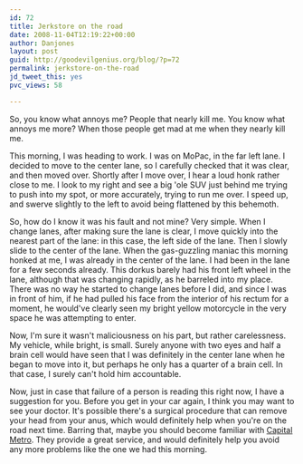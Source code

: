 ```yaml
---
id: 72
title: Jerkstore on the road
date: 2008-11-04T12:19:22+00:00
author: Danjones
layout: post
guid: http://goodevilgenius.org/blog/?p=72
permalink: jerkstore-on-the-road
jd_tweet_this: yes
pvc_views: 58

---
```

So, you know what annoys me? People that nearly kill me. You know what annoys me more? When those people get mad at me when they nearly kill me.

This morning, I was heading to work. I was on MoPac, in the far left lane. I decided to move to the center lane, so I carefully checked that it was clear, and then moved over. Shortly after I move over, I hear a loud honk rather close to me. I look to my right and see a big 'ole SUV just behind me trying to push into my spot, or more accurately, trying to run me over. I speed up, and swerve slightly to the left to avoid being flattened by this behemoth.

So, how do I know it was his fault and not mine? Very simple. When I change lanes, after making sure the lane is clear, I move quickly into the nearest part of the lane: in this case, the left side of the lane. Then I slowly slide to the center of the lane. When the gas-guzzling maniac this morning honked at me, I was already in the center of the lane. I had been in the lane for a few seconds already. This dorkus barely had his front left wheel in the lane, although that was changing rapidly, as he barreled into my place. There was no way he started to change lanes before I did, and since I was in front of him, if he had pulled his face from the interior of his rectum for a moment, he would've clearly seen my bright yellow motorcycle in the very space he was attempting to enter.

Now, I'm sure it wasn't maliciousness on his part, but rather carelessness. My vehicle, while bright, is small. Surely anyone with two eyes and half a brain cell would have seen that I was definitely in the center lane when he began to move into it, but perhaps he only has a quarter of a brain cell. In that case, I surely can't hold him accountable.

Now, just in case that failure of a person is reading this right now, I have a suggestion for you. Before you get in your car again, I think you may want to see your doctor. It's possible there's a surgical procedure that can remove your head from your anus, which would definitely help when you're on the road next time. Barring that, maybe you should become familiar with [Capital Metro](https://www.capmetro.org). They provide a great service, and would definitely help you avoid any more problems like the one we had this morning.

